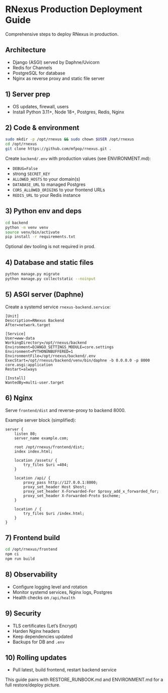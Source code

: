 # RNexus Production Deployment Guide

Comprehensive steps to deploy RNexus in production.

## Architecture
- Django (ASGI) served by Daphne/Uvicorn
- Redis for Channels
- PostgreSQL for database
- Nginx as reverse proxy and static file server

## 1) Server prep
- OS updates, firewall, users
- Install Python 3.11+, Node 18+, Postgres, Redis, Nginx

## 2) Code & environment
```bash
sudo mkdir -p /opt/rnexus && sudo chown $USER /opt/rnexus
cd /opt/rnexus
git clone https://github.com/mfpop/rnexus.git .
```

Create `backend/.env` with production values (see ENVIRONMENT.md):
- `DEBUG=False`
- strong `SECRET_KEY`
- `ALLOWED_HOSTS` to your domain(s)
- `DATABASE_URL` to managed Postgres
- `CORS_ALLOWED_ORIGINS` to your frontend URLs
- `REDIS_URL` to your Redis instance

## 3) Python env and deps
```bash
cd backend
python -m venv venv
source venv/bin/activate
pip install -r requirements.txt
```
Optional dev tooling is not required in prod.

## 4) Database and static files
```bash
python manage.py migrate
python manage.py collectstatic --noinput
```

## 5) ASGI server (Daphne)
Create a systemd service `rnexus-backend.service`:
```
[Unit]
Description=RNexus Backend
After=network.target

[Service]
User=www-data
WorkingDirectory=/opt/rnexus/backend
Environment=DJANGO_SETTINGS_MODULE=core.settings
Environment=PYTHONUNBUFFERED=1
EnvironmentFile=/opt/rnexus/backend/.env
ExecStart=/opt/rnexus/backend/venv/bin/daphne -b 0.0.0.0 -p 8000 core.asgi:application
Restart=always

[Install]
WantedBy=multi-user.target
```

## 6) Nginx
Serve `frontend/dist` and reverse-proxy to backend 8000.

Example server block (simplified):
```
server {
    listen 80;
    server_name example.com;

    root /opt/rnexus/frontend/dist;
    index index.html;

    location /assets/ {
        try_files $uri =404;
    }

    location /api/ {
        proxy_pass http://127.0.0.1:8000;
        proxy_set_header Host $host;
        proxy_set_header X-Forwarded-For $proxy_add_x_forwarded_for;
        proxy_set_header X-Forwarded-Proto $scheme;
    }

    location / {
        try_files $uri /index.html;
    }
}
```

## 7) Frontend build
```bash
cd /opt/rnexus/frontend
npm ci
npm run build
```

## 8) Observability
- Configure logging level and rotation
- Monitor systemd services, Nginx logs, Postgres
- Health checks on `/api/health`

## 9) Security
- TLS certificates (Let’s Encrypt)
- Harden Nginx headers
- Keep dependencies updated
- Backups for DB and `.env`

## 10) Rolling updates
- Pull latest, build frontend, restart backend service

This guide pairs with RESTORE_RUNBOOK.md and ENVIRONMENT.md for a full restore/deploy picture.
